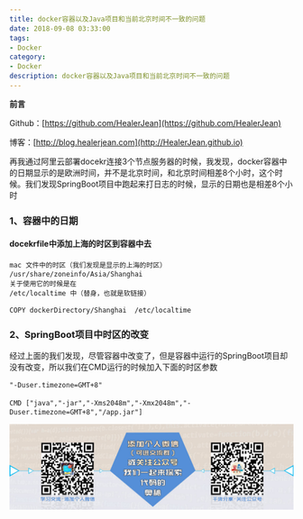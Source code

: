 ```yaml
---
title: docker容器以及Java项目和当前北京时间不一致的问题
date: 2018-09-08 03:33:00
tags: 
- Docker
category: 
- Docker
description: docker容器以及Java项目和当前北京时间不一致的问题
---
```

**前言**     

 Github：[https://github.com/HealerJean](https://github.com/HealerJean)         

 博客：[http://blog.healerjean.com](http://HealerJean.github.io)           



再我通过阿里云部署docekr连接3个节点服务器的时候，我发现，docker容器中的日期显示的是欧洲时间，并不是北京时间，和北京时间相差8个小时，这个时候。我们发现SpringBoot项目中跑起来打日志的时候，显示的日期也是相差8个小时


### 1、容器中的日期

#### docekrfile中添加上海的时区到容器中去


```
mac 文件中的时区（我们发现是显示的上海的时区）
/usr/share/zoneinfo/Asia/Shanghai
关于使用它的时候是在
/etc/localtime 中（替身，也就是软链接）
```

```
COPY dockerDirectory/Shanghai  /etc/localtime
```



### 2、SpringBoot项目中时区的改变

经过上面的我们发现，尽管容器中改变了，但是容器中运行的SpringBoot项目却没有改变，所以我们在CMD运行的时候加入下面的时区参数


```
"-Duser.timezone=GMT+8"

CMD ["java","-jar","-Xms2048m","-Xmx2048m","-Duser.timezone=GMT+8","/app.jar"]

```



![ContactAuthor](https://raw.githubusercontent.com/HealerJean/HealerJean.github.io/master/assets/img/artical_bottom.jpg)




<!-- Gitalk 评论 start  -->

<link rel="stylesheet" href="https://unpkg.com/gitalk/dist/gitalk.css">
<script src="https://unpkg.com/gitalk@latest/dist/gitalk.min.js"></script> 
<div id="gitalk-container"></div>    
 <script type="text/javascript">
    var gitalk = new Gitalk({
		clientID: `1d164cd85549874d0e3a`,
		clientSecret: `527c3d223d1e6608953e835b547061037d140355`,
		repo: `HealerJean.github.io`,
		owner: 'HealerJean',
		admin: ['HealerJean'],
		id: 'FpOeYWAui3vgLBSs',
    });
    gitalk.render('gitalk-container');
</script> 

<!-- Gitalk end -->

